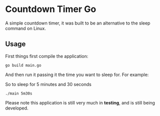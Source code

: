# Countdown Timer Go

A simple countdown timer, it was built to be an alternative to the sleep command on Linux.

## Usage

First things first compile the application: 

    go build main.go

 And then run it passing it the time you want to sleep for. For example:

So to sleep for 5 minutes and 30 seconds

    ./main 5m30s 

Please note this application is still very much in **testing**, and is still being developed.